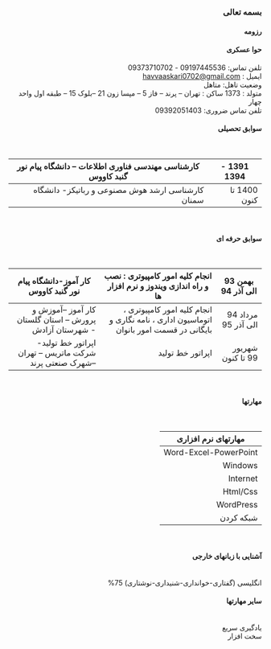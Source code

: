 <div dir="rtl">
  
  ### بسمه تعالی
  #### رزومه
  
  #### حوا عسکری
  
  تلفن تماس: 09197445536 - 09373710702 <br/>
ایمیل : havvaaskari0702@gmail.com   <br/>
  وضعیت تاهل: متاهل
 <br/> متولد : 1373
ساکن : تهران – پرند – فاز 5 – مپسا زون 21 –بلوک 15 – طبقه اول واحد چهار
<br/>
  تلفن تماس ضروری: 09392051403
<br/>
  
  #### سوابق تحصیلی
  
  <br/>
  
|           1391 - 1394          |           کارشناسی مهندسی فناوری اطلاعات – دانشگاه پیام نور گنبد کاووس          |
|--------------------------------|---------------------------------------------------------------------------------|
| 1400 تا کنون                   | کارشناسی ارشد هوش مصنوعی و رباتیکز- دانشگاه سمنان                               |
  
  <br/>
  
  #### سوابق حرفه ای
  
  <br/>
  
| بهمن 93 الی آذر 94  | انجام کلیه امور کامپیوتری : نصب و راه اندازی ویندوز و نرم افزار ها                     | کار آموز-دانشگاه پیام نور گنبد کاووس                   |
|---------------------|----------------------------------------------------------------------------------------|--------------------------------------------------------|
| مرداد 94 الی آذر 95 | انجام کلیه امور کامپیوتری ، اتوماسیون اداری ، نامه نگاری و بایگانی در قسمت امور بانوان | کار آموز –آموزش و پرورش – استان گلستان - شهرستان آزادش |
| شهریور 99 تا کنون   | اپراتور خط تولید                                                                       | اپراتور خط تولید- شرکت ماتریس – تهران –شهرک صنعتی پرند |
  
  <br/>
  
  #### مهارتها
  
  <br/>
  
| مهارتهای نرم افزاری   |
|-----------------------|
| Word-Excel-PowerPoint |
| Windows               |
| Internet              |
| Html/Css              |
| WordPress             |
| شبکه کردن             |
  
  <br/>
  
  #### آشنایی با زبانهای خارجی
 
  <br/>
  انگلیسی  (گفتاری-خوانداری-شنیداری-نوشتاری) 75%
  <br/>
  
  #### سایر مهارتها

  <br/>
  یادگیری سریع
  <br/>
  سخت افزار
  <br/>
  
  
  <br/>
  </div>
